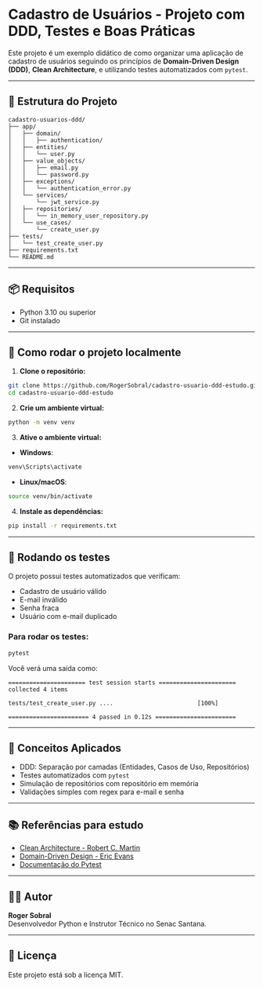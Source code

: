 # Cadastro de Usuários - Projeto com DDD, Testes e Boas Práticas

Este projeto é um exemplo didático de como organizar uma aplicação de cadastro de usuários seguindo os princípios de **Domain-Driven Design (DDD)**, **Clean Architecture**, e utilizando testes automatizados com `pytest`.

---

## 📁 Estrutura do Projeto

```
cadastro-usuarios-ddd/
├── app/
│   ├── domain/
│   │   ├── authentication/
│   ├── entities/
│   │   └── user.py
│   ├── value_objects/
│   │   ├── email.py
│   │   └── password.py
│   ├── exceptions/
│   │   └── authentication_error.py
│   └── services/
│       └── jwt_service.py
│   ├── repositories/
│   │   └── in_memory_user_repository.py
│   └── use_cases/
│       └── create_user.py
├── tests/
│   └── test_create_user.py
├── requirements.txt
└── README.md
```

---

## 📦 Requisitos

- Python 3.10 ou superior
- Git instalado

---

## 🚀 Como rodar o projeto localmente

1. **Clone o repositório:**

```bash
git clone https://github.com/RogerSobral/cadastro-usuario-ddd-estudo.git
cd cadastro-usuario-ddd-estudo
```

2. **Crie um ambiente virtual:**

```bash
python -m venv venv
```

3. **Ative o ambiente virtual:**

- **Windows**:
```bash
venv\Scripts\activate
```

- **Linux/macOS**:
```bash
source venv/bin/activate
```

4. **Instale as dependências:**

```bash
pip install -r requirements.txt
```

---

## 🧪 Rodando os testes

O projeto possui testes automatizados que verificam:

- Cadastro de usuário válido
- E-mail inválido
- Senha fraca
- Usuário com e-mail duplicado

### Para rodar os testes:

```bash
pytest
```

Você verá uma saída como:

```
====================== test session starts ======================
collected 4 items

tests/test_create_user.py ....                        [100%]

======================= 4 passed in 0.12s =======================
```

---

## 🧠 Conceitos Aplicados

- DDD: Separação por camadas (Entidades, Casos de Uso, Repositórios)
- Testes automatizados com `pytest`
- Simulação de repositórios com repositório em memória
- Validações simples com regex para e-mail e senha

---

## 📚 Referências para estudo

- [Clean Architecture - Robert C. Martin](https://www.amazon.com.br/Clean-Architecture-Craftsmans-Software-Structure/dp/0134494164)
- [Domain-Driven Design - Eric Evans](https://www.amazon.com.br/Domain-Driven-Design-Tackling-Complexity-Software/dp/0321125215)
- [Documentação do Pytest](https://docs.pytest.org/)
---

## 🧑‍💻 Autor

**Roger Sobral**  
Desenvolvedor Python e Instrutor Técnico no Senac Santana.

---

## 📄 Licença

Este projeto está sob a licença MIT.
